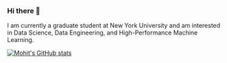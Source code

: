 ### Hi there 👋

I am currently a graduate student at New York University and am interested in Data Science, Data Engineering, and High-Performance Machine Learning. 
<!--
**mehtamohit013/mehtamohit013** is a ✨ _special_ ✨ repository because its `README.md` (this file) appears on your GitHub profile.

Here are some ideas to get you started:

- 🔭 I’m currently working on ...
- 🌱 I’m currently learning ...
- 👯 I’m looking to collaborate on ...
- 🤔 I’m looking for help with ...
- 💬 Ask me about ...
- 📫 How to reach me: ...
- 😄 Pronouns: ...
- ⚡ Fun fact: ...
-->
[![Mohit's GitHub stats](https://github-readme-stats.vercel.app/api?username=mehtamohit013)](https://github.com/mehtamohit013/github-readme-stats)
